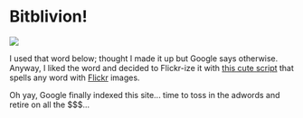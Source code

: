 # Bitblivion!

![](../images/bitblivion.jpg)

I used that word below; thought I made it up but Google says otherwise. Anyway, I liked the word and decided to Flickr-ize it with [this cute script](http://metaatem.net/words/) that spells any word with [Flickr](http://www.flickr.com/) images.

Oh yay, Google finally indexed this site... time to toss in the adwords and retire on all the $$$...
